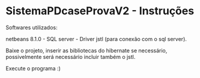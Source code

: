 # SistemaPDcaseProvaV2 - Instruções

Softwares utilizados:

netbeans 8.1.0 -
SQL server -
Driver jstl (para conexão com o sql server).

Baixe o projeto, inserir as bibliotecas do hibernate se necessário, possivelmente será necessário incluir também o jstl.

Execute o programa :)
